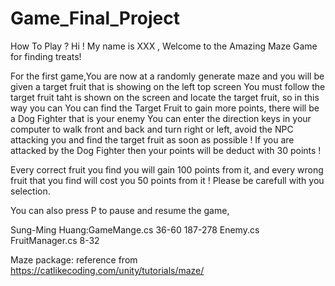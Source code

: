 # Game_Final_Project


How To Play ? 
Hi ! My name is XXX , Welcome to the Amazing Maze Game for finding treats!

For the first game,You are now at a randomly generate maze and you will be given a target fruit that is showing on the left top screen
You must follow the target fruit taht is shown on the screen and locate the target fruit, so in this way you can 
You can find the Target Fruit to gain more points, there will be a Dog Fighter that is your enemy
You can enter the direction keys in your computer to walk front and back and turn right or left, avoid the NPC attacking you and find the target fruit as soon as possible ! If you are attacked by the Dog Fighter then your points will be deduct with 30 points ! 

Every correct fruit you find you will gain 100 points from it, and every wrong fruit that you find will cost you 50 points from it ! Please be carefull with you selection. 

You can also press P to pause and resume the game,

Sung-Ming Huang:GameMange.cs 36-60 187-278 Enemy.cs FruitManager.cs 8-32

Maze package: reference from https://catlikecoding.com/unity/tutorials/maze/
